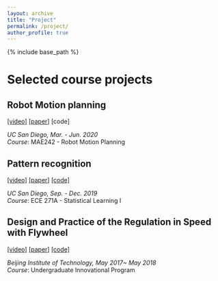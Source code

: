 ```yaml
---
layout: archive
title: "Project"
permalink: /project/
author_profile: true
---
```


{% include base_path %}

Selected course projects
======

## Robot Motion planning
[[video]](https://www.youtube.com/watch?v=rL95dglox2c&t=158s) [[paper]](https://arxiv.org/abs/2007.02794) [code]

*UC San Diego, Mar. - Jun. 2020*  
*Course*: MAE242 - Robot Motion Planning



## Pattern recognition
[[video]](https://youtu.be/FQFk3FOT1Vs) [[paper]](https://arxiv.org/abs/1904.08784) [[code]](https://github.com/SHITIANYU-hue/Efficient-motion-planning)

*UC San Diego, Sep. - Dec. 2019*  
*Course*: ECE 271A - Statistical Learning I


## Design and Practice of the Regulation in Speed with Flywheel 
[[video]](https://www.youtube.com/watch?v=YOHQaaQjuyI) [[paper]](https://arxiv.org/pdf/1901.11212.pdf) [[code]](https://github.com/SHITIANYU-hue/Data-driven-control)

*Beijing Institute of Technology, May 2017~ May 2018*  
*Course*: Undergraduate Innovational Program






